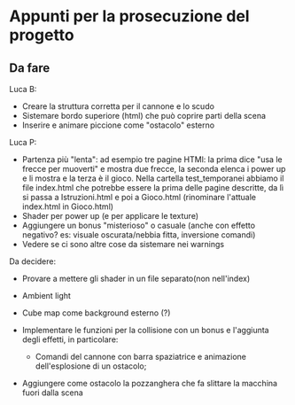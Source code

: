 # Appunti per la prosecuzione del progetto

## Da fare

Luca B:

* Creare la struttura corretta per il cannone e lo scudo
* Sistemare bordo superiore (html) che può coprire parti della scena
* Inserire e animare piccione come "ostacolo" esterno

Luca P:

* Partenza più "lenta": ad esempio tre pagine HTMl: la prima dice "usa le frecce per muoverti" e mostra due frecce, la seconda elenca i power up e li mostra e la terza è il gioco. 
Nella cartella test_temporanei abbiamo il file index.html che potrebbe essere la prima delle pagine descritte, da lì si passa a Istruzioni.html e poi a Gioco.html (rinominare l'attuale index.html in Gioco.html)
* Shader per power up (e per applicare le texture)
* Aggiungere un bonus "misterioso" o casuale (anche con effetto negativo? es: visuale oscurata/nebbia fitta, inversione comandi)
* Vedere se ci sono altre cose da sistemare nei warnings

Da decidere:

* Provare a mettere gli shader in un file separato(non nell'index)
* Ambient light
* Cube map come background esterno (?)
* Implementare le funzioni per la collisione con un bonus e l'aggiunta degli effetti, in particolare:

  * Comandi del cannone con barra spaziatrice e animazione dell'esplosione di un ostacolo;
  
* Aggiungere come ostacolo la pozzanghera che fa slittare la macchina fuori dalla scena

